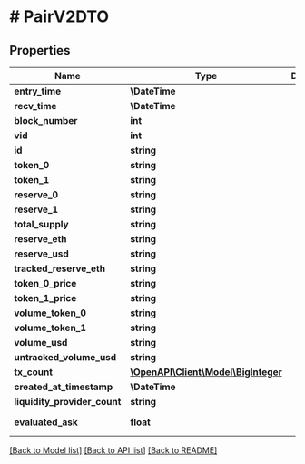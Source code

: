 # # PairV2DTO

## Properties

Name | Type | Description | Notes
------------ | ------------- | ------------- | -------------
**entry_time** | **\DateTime** |  | [optional]
**recv_time** | **\DateTime** |  | [optional]
**block_number** | **int** |  | [optional]
**vid** | **int** |  | [optional]
**id** | **string** |  | [optional]
**token_0** | **string** |  | [optional]
**token_1** | **string** |  | [optional]
**reserve_0** | **string** |  | [optional]
**reserve_1** | **string** |  | [optional]
**total_supply** | **string** |  | [optional]
**reserve_eth** | **string** |  | [optional]
**reserve_usd** | **string** |  | [optional]
**tracked_reserve_eth** | **string** |  | [optional]
**token_0_price** | **string** |  | [optional]
**token_1_price** | **string** |  | [optional]
**volume_token_0** | **string** |  | [optional]
**volume_token_1** | **string** |  | [optional]
**volume_usd** | **string** |  | [optional]
**untracked_volume_usd** | **string** |  | [optional]
**tx_count** | [**\OpenAPI\Client\Model\BigInteger**](BigInteger.md) |  | [optional]
**created_at_timestamp** | **\DateTime** |  | [optional]
**liquidity_provider_count** | **string** |  | [optional]
**evaluated_ask** | **float** |  | [optional] [readonly]

[[Back to Model list]](../../README.md#models) [[Back to API list]](../../README.md#endpoints) [[Back to README]](../../README.md)
